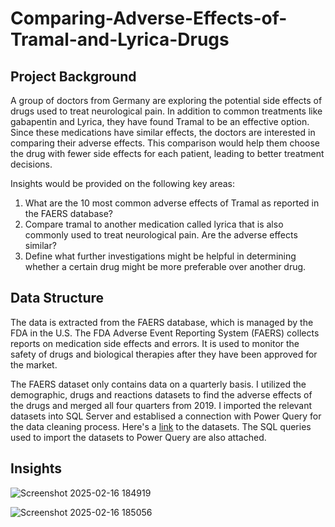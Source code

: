 # Comparing-Adverse-Effects-of-Tramal-and-Lyrica-Drugs

## Project Background
A group of doctors from Germany are exploring the potential side effects of drugs used to treat neurological pain. In addition to common treatments like gabapentin and Lyrica, they have found Tramal to be an effective option. Since these medications have similar effects, the doctors are interested in comparing their adverse effects. This comparison would help them choose the drug with fewer side effects for each patient, leading to better treatment decisions.

Insights would be provided on the following key areas:

1. What are the 10 most common adverse effects of Tramal as reported in the FAERS database?
2. Compare tramal to another medication called lyrica that is also commonly used to treat neurological pain. Are the adverse effects similar?
3. Define what further investigations might be helpful in determining whether a certain drug might be more preferable over another drug.


## Data Structure
The data is extracted from the FAERS database, which is managed by the FDA in the U.S. The FDA Adverse Event Reporting System (FAERS) collects reports on medication side effects and errors. It is used to monitor the safety of drugs and biological therapies after they have been approved for the market.

The FAERS dataset only contains data on a quarterly basis. I utilized the demographic, drugs and reactions datasets to find the adverse effects of the drugs and merged all four quarters from 2019. 
I imported the relevant datasets into SQL Server and establised a connection with Power Query for the data cleaning process. 
Here's a [link](https://fis.fda.gov/extensions/FPD-QDE-FAERS/FPD-QDE-FAERS.html) to the datasets. The SQL queries used to import the datasets to Power Query are also attached.

## Insights

![Screenshot 2025-02-16 184919](https://github.com/user-attachments/assets/4705bea8-c7a4-4d2e-9d3b-b11ecf3b75f3)

![Screenshot 2025-02-16 185056](https://github.com/user-attachments/assets/dba7f03b-befc-450d-be76-4d79249fde05)

